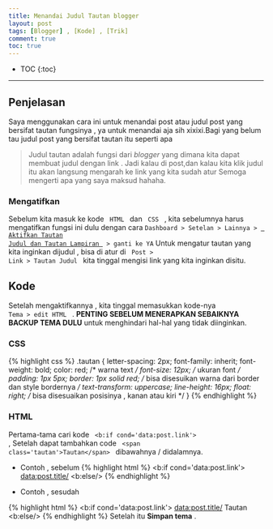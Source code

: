 ```yaml
---
title: Menandai Judul Tautan blogger
layout: post
tags: [Blogger] , [Kode] , [Trik]
comment: true
toc: true
---
```


* TOC
{:toc}

----

## Penjelasan
Saya menggunakan cara ini untuk menandai post atau judul post yang bersifat tautan fungsinya , ya untuk menandai aja sih xixixi.Bagi yang belum tau judul post yang bersifat tautan itu seperti apa
> Judul tautan adalah fungsi dari <em> blogger </em> yang dimana kita dapat membuat judul dengan link . Jadi kalau di post,dan kalau kita klik judul itu akan langsung mengarah ke link yang kita sudah atur
Semoga mengerti apa yang saya maksud hahaha.

### Mengatifkan
Sebelum kita masuk ke kode <code> HTML </code> dan <code> CSS </code> , kita sebelumnya harus mengatifkan fungsi ini dulu dengan cara <code>Dashboard > Setelan > Lainnya > <ins> Aktifkan Tautan Judul dan Tautan Lampiran </ins> > ganti ke YA</code>
Untuk mengatur tautan yang kita inginkan dijudul , bisa di atur di <code> Post > Link > Tautan Judul </code> kita tinggal mengisi link yang kita inginkan disitu.

## Kode
Setelah mengaktifkannya , kita tinggal memasukkan kode-nya <code> Tema > edit HTML </code> . **PENTING SEBELUM MENERAPKAN SEBAIKNYA BACKUP TEMA DULU** untuk menghindari hal-hal yang tidak diinginkan.
### CSS

{% highlight css %}
.tautan {
letter-spacing: 2px;
font-family: inherit;
font-weight: bold;
color: red; /* warna text */
font-size: 12px; /* ukuran font */
padding: 1px 5px;
border: 1px solid red; /* bisa disesuikan warna dari border dan style bordernya */
text-transform: uppercase;
line-height: 16px;
float: right; /* bisa disesuaikan posisinya , kanan atau kiri */
}
{% endhighlight %}

### HTML 
Pertama-tama cari kode <code> &lt;b:if cond=&apos;data:post.link&apos;&gt; </code> , Setelah dapat tambahkan code <code> &lt;span class=&apos;tautan&apos;&gt;Tautan&lt;/span&gt; </code> dibawahnya / didalamnya.
* Contoh , sebelum
{% highlight html %}
   <b:if cond='data:post.link'>
      <a expr:href='data:post.link' itemprop='url'>
         <data:post.title/>
      </a>
<b:else/>
{% endhighlight %}

* Contoh , sesudah

{% highlight html %}
   <b:if cond='data:post.link'>
      <a expr:href='data:post.link' itemprop='url'>
         <data:post.title/>
      </a>
  <span class='tautan'>Tautan</span>
<b:else/>
{% endhighlight %}
Setelah itu **Simpan tema** . 


